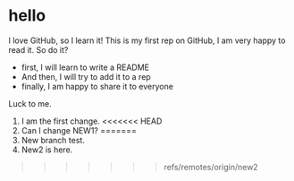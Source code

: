# hello
I love GitHub, so I learn it!
This is my first rep on GitHub, I am very happy to read it.
So do it?
- first, I will learn to write a README
- And then, I will try to add it to a rep
- finally, I am happy to share it to everyone

Luck to me.

1. I am the first change.
<<<<<<< HEAD
2. Can I change NEW1?
=======
2. New branch test.
3. New2 is here.
>>>>>>> refs/remotes/origin/new2
